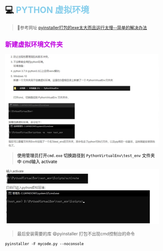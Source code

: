 # :computer: <font color="skyblue">PYTHON 虚拟环境


> :book:参考网址
> [pyinstaller打包的exe太大而且运行太慢--简单的解决办法](https://blog.csdn.net/m0_47472749/article/details/124426544)


## <font color="cleangreen"> 新建虚拟环境文件夹


![py01](./img/py01.png)

><font color="black" > 使用管理员打开`cmd.exe`
切换路径到 `PythonVirtualEnv\test_env` 文件夹中
cmd输入 activate

![py01](./img/py02.png)


>最后安装需要的库
:smile:pyinstaller 打包不出现cmd控制台的命令


`pyinstaller -F mycode.py --noconsole `
